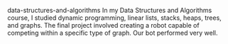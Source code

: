 data-structures-and-algorithms
In my Data Structures and Algorithms course, I studied dynamic programming, linear lists, stacks, heaps, trees, and graphs. The final project involved creating a robot capable of competing within a specific type of graph. Our bot performed very well.
